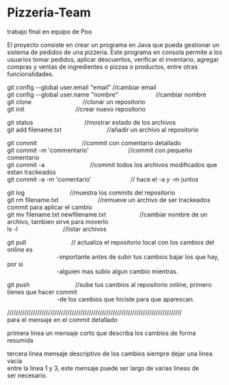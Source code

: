# Pizzeria-Team
trabajo final en equipo de Poo  
  
El proyecto consiste en crear un programa en Java que pueda gestionar un sistema de pedidos de una pizzería. Este programa en consola permite a los usuarios tomar pedidos, aplicar descuentos, verificar el inventario, agregar compras y ventas de ingredientes o pizzas o productos, entre otras funcionalidades.
  
git config --global user.email "email" //cambiar email  
git config --global user.name "nombre"              &emsp;&emsp;&emsp;&emsp;&emsp;&emsp;//cambiar nombre  
git clone                                                &emsp;&emsp;&emsp;&emsp;&emsp;&emsp;&emsp;&emsp;  //clonar un repositorio  
git init                                              &emsp;&emsp;&emsp;&emsp;&emsp;&emsp;&emsp;&emsp;     //crear nuevo repositorio

git status                                          &emsp;&emsp;&emsp;&emsp;&emsp;&emsp;&emsp;&emsp;       //mostrar estado de los archivos  
git add filename.txt                               &emsp;&emsp;&emsp;&emsp;&emsp;&emsp;&emsp;        //añadir un archivo al repositorio  

git commit                                         &emsp;&emsp;&emsp;&emsp;&emsp;&emsp;&emsp;        //commit con comentario detallado  
git commit -m 'commentario'                         &emsp;&emsp;&emsp;&emsp;&emsp;&emsp;      //commit con pequeño comentario  
git commit -a                                 &emsp;&emsp;&emsp;&emsp;&emsp;&emsp;&emsp;       //commit todos los archivos modificados que estan trackeados  
git commit -a -m 'comentario'                        &emsp;&emsp;&emsp;&emsp;&emsp;&emsp;      // hace el -a y -m juntos  

git log                                               &emsp;&emsp;&emsp;&emsp;&emsp;&emsp;&emsp;     //muestra los commits del repositorio  
git rm filename.txt                            &emsp;&emsp;&emsp;&emsp;&emsp;&emsp;      //remueve un archivo de ser trackeados commit para aplicar el cambio  
git mv filename.txt newfilename.txt                 &emsp;&emsp;&emsp;&emsp;&emsp;     //cambiar nombre de un archivo, tambien sirve para moverlo  
ls -l                        &emsp;&emsp;&emsp;&emsp;&emsp;&emsp;&emsp;      //listar archivos  

git pull                 &emsp;&emsp;&emsp;&emsp;&emsp;&emsp;&emsp;       // actualiza el repositorio local con los cambios del online es  
                         &emsp;&emsp;&emsp;&emsp;&emsp;&emsp;&emsp;&emsp;         -importante antes de subir tus cambios bajar los que hay, por si  
                                         &emsp;&emsp;&emsp;&emsp;&emsp;&emsp;&emsp;&emsp;        -alguien mas subio algun cambio mientras.  

git push               &emsp;&emsp;&emsp;&emsp;&emsp;&emsp;&emsp;          //sube tus cambios al repositorio online, primero tienes que hacer commit  
                                                    &emsp;&emsp;&emsp;&emsp;&emsp;&emsp;&emsp;&emsp;          -de los cambios que hiciste para que aparescan.  



/////////////////////////////////////////////////////////////////////////////////  
para el mensaje en el commit detallado  
  
primera linea un mensaje corto que describa los cambios de forma resumida  
  
tercera linea mensaje descriptivo de los cambios siempre dejar una linea vacia  
entre la linea 1 y 3, este mensaje puede ser largo de varias lineas de  
ser necesario.  
